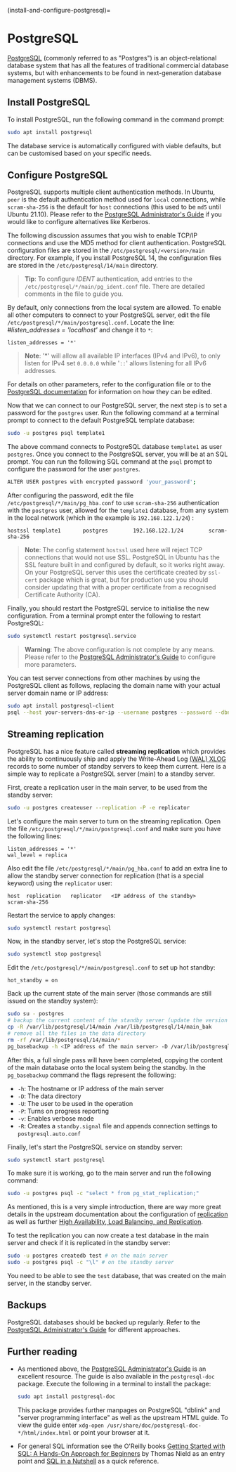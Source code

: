 (install-and-configure-postgresql)=
# PostgreSQL

[PostgreSQL](https://www.postgresql.org/) (commonly referred to as "Postgres") is an object-relational database system that has all the features of traditional commercial database systems, but with enhancements to be found in next-generation database management systems (DBMS).

## Install PostgreSQL

To install PostgreSQL, run the following command in the command prompt:

```bash
sudo apt install postgresql
```

The database service is automatically configured with viable defaults, but can be customised based on your specific needs.

## Configure PostgreSQL

PostgreSQL supports multiple client authentication methods. In Ubuntu, `peer` is the default authentication method used for `local` connections, while `scram-sha-256` is the default for `host` connections (this used to be `md5` until Ubuntu 21.10). Please refer to the [PostgreSQL Administrator's Guide](http://www.postgresql.org/docs/current/static/admin.html) if you would like to configure alternatives like Kerberos.

The following discussion assumes that you wish to enable TCP/IP connections and use the MD5 method for client authentication. PostgreSQL configuration files are stored in the `/etc/postgresql/<version>/main` directory. For example, if you install PostgreSQL 14, the configuration files are stored in the `/etc/postgresql/14/main` directory.

> **Tip**:
> To configure *IDENT* authentication, add entries to the `/etc/postgresql/*/main/pg_ident.conf` file. There are detailed comments in the file to guide you.

By default, only connections from the local system are allowed. To enable all other computers to connect to your PostgreSQL server, edit the file `/etc/postgresql/*/main/postgresql.conf`. Locate the line: *\#listen\_addresses = 'localhost'* and change it to `*`:

```text
listen_addresses = '*'
```

> **Note**:
> '*' will allow all available IP interfaces (IPv4 and IPv6), to only listen for IPv4 set `0.0.0.0` while '`::`' allows listening for all IPv6 addresses.

For details on other parameters, refer to the configuration file or to the [PostgreSQL documentation](https://www.postgresql.org/docs/) for information on how they can be edited.

Now that we can connect to our PostgreSQL server, the next step is to set a password for the `postgres` user. Run the following command at a terminal prompt to connect to the default PostgreSQL template database:

```bash
sudo -u postgres psql template1
```

The above command connects to PostgreSQL database `template1` as user `postgres`. Once you connect to the PostgreSQL server, you will be at an SQL prompt. You can run the following SQL command at the `psql` prompt to configure the password for the user `postgres`.

```bash
ALTER USER postgres with encrypted password 'your_password';
```

After configuring the password, edit the file `/etc/postgresql/*/main/pg_hba.conf` to use `scram-sha-256` authentication with the `postgres` user, allowed for the `template1` database, from any system in the local network (which in the example is `192.168.122.1/24`) :

```text
hostssl template1       postgres        192.168.122.1/24        scram-sha-256
```

> **Note**:
> The config statement `hostssl` used here will reject TCP connections that would not use SSL. PostgreSQL in Ubuntu has the SSL feature built in and configured by default, so it works right away. On your PostgreSQL server this uses the certificate created by `ssl-cert` package which is great, but for production use you should consider updating that with a proper certificate from a recognised Certificate Authority (CA).

Finally, you should restart the PostgreSQL service to initialise the new configuration. From a terminal prompt enter the following to restart PostgreSQL:

```bash
sudo systemctl restart postgresql.service
``` 

> **Warning**:
> The above configuration is not complete by any means. Please refer to the [PostgreSQL Administrator's Guide](http://www.postgresql.org/docs/current/static/admin.html) to configure more parameters.

You can test server connections from other machines by using the PostgreSQL client as follows, replacing the domain name with your actual server domain name or IP address:

```bash
sudo apt install postgresql-client
psql --host your-servers-dns-or-ip --username postgres --password --dbname template1
```

## Streaming replication

PostgreSQL has a nice feature called **streaming replication** which provides the ability to continuously ship and apply the Write-Ahead Log [(WAL) XLOG](http://www.postgresql.org/docs/current/static/wal.html) records to some number of standby servers to keep them current. Here is a simple way to replicate a PostgreSQL server (main) to a standby server.

First, create a replication user in the main server, to be used from the standby server:

```bash
sudo -u postgres createuser --replication -P -e replicator
```

Let's configure the main server to turn on the streaming replication. Open the file `/etc/postgresql/*/main/postgresql.conf` and make sure you have the following lines:

```text
listen_addresses = '*'
wal_level = replica
```

Also edit the file `/etc/postgresql/*/main/pg_hba.conf` to add an extra line to allow the standby server connection for replication (that is a special keyword) using the `replicator` user:

```text
host  replication   replicator   <IP address of the standby>      scram-sha-256
```

Restart the service to apply changes:

```bash
sudo systemctl restart postgresql
```

Now, in the standby server, let's stop the PostgreSQL service:

```bash
sudo systemctl stop postgresql
```

Edit the `/etc/postgresql/*/main/postgresql.conf` to set up hot standby:

```text
hot_standby = on
```

Back up the current state of the main server (those commands are still issued on the standby system):

```bash
sudo su - postgres
# backup the current content of the standby server (update the version of your postgres accordingly)
cp -R /var/lib/postgresql/14/main /var/lib/postgresql/14/main_bak
# remove all the files in the data directory
rm -rf /var/lib/postgresql/14/main/*
pg_basebackup -h <IP address of the main server> -D /var/lib/postgresql/14/main -U replicator -P -v -R
```

After this, a full single pass will have been completed, copying the content of the main database onto the local system being the standby. In the `pg_basebackup` command the flags represent the following:

* `-h`: The hostname or IP address of the main server
* `-D`: The data directory
* `-U`: The user to be used in the operation
* `-P`: Turns on progress reporting
* `-v`: Enables verbose mode
* `-R`: Creates a `standby.signal` file and appends connection settings to `postgresql.auto.conf`

Finally, let's start the PostgreSQL service on standby server:

```bash
sudo systemctl start postgresql
```

To make sure it is working, go to the main server and run the following command:

```bash
sudo -u postgres psql -c "select * from pg_stat_replication;"
```

As mentioned, this is a very simple introduction, there are way more great details in the upstream documentation about the configuration of [replication](https://www.postgresql.org/docs/current/static/runtime-config-replication.html) as well as further [High Availability, Load Balancing, and Replication](https://www.postgresql.org/docs/current/static/high-availability.html).

To test the replication you can now create a test database in the main server and check if it is replicated in the standby server:

```bash
sudo -u postgres createdb test # on the main server
sudo -u postgres psql -c "\l" # on the standby server
```

You need to be able to see the `test` database, that was created on the main server, in the standby server.

## Backups

PostgreSQL databases should be backed up regularly. Refer to the [PostgreSQL Administrator's Guide](http://www.postgresql.org/docs/current/static/backup.html) for different approaches.

## Further reading

- As mentioned above, the [PostgreSQL Administrator's Guide](http://www.postgresql.org/docs/current/static/admin.html) is an excellent resource. The guide is also available in the `postgresql-doc` package. Execute the following in a terminal to install the package:
 
  ```bash
  sudo apt install postgresql-doc
  ```

  This package provides further manpages on PostgreSQL  "dblink" and "server programming interface" as well as the upstream HTML guide. To view the guide enter `xdg-open /usr/share/doc/postgresql-doc-*/html/index.html` or point your browser at it.

- For general SQL information see the O'Reilly books [Getting Started with SQL: A Hands-On Approach for Beginners](http://shop.oreilly.com/product/0636920044994.do) by Thomas Nield as an entry point and [SQL in a Nutshell](http://shop.oreilly.com/product/9780596518851.do) as a quick reference.
